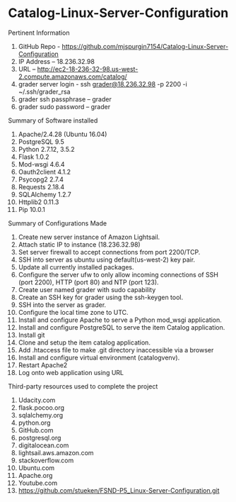 # Catalog-Linux-Server-Configuration

Pertinent Information
1.	GitHub Repo - https://github.com/mjspurgin7154/Catalog-Linux-Server-Configuration
2.	IP Address – 18.236.32.98
3.	URL – http://ec2-18-236-32-98.us-west-2.compute.amazonaws.com/catalog/
4.	grader server login - ssh grader@18.236.32.98 -p 2200 -i ~/.ssh/grader_rsa
5.	grader ssh passphrase – grader
6.	grader sudo password – grader

Summary of Software installed
1.	Apache/2.4.28 (Ubuntu 16.04)
2.	PostgreSQL 9.5
3.	Python 2.7.12, 3.5.2
4.	Flask 1.0.2
5.	Mod-wsgi 4.6.4
6.	Oauth2client 4.1.2
7.	Psycopg2 2.7.4
8.	Requests 2.18.4
9.	SQLAlchemy 1.2.7
10.	Httplib2 0.11.3
11.	Pip 10.0.1

Summary of Configurations Made
1.	Create new server instance of Amazon Lightsail.
2.	Attach static IP to instance (18.236.32.98)
3.	Set server firewall to accept connections from port 2200/TCP.
4.	SSH into server as ubuntu using default(us-west-2) key pair.
5.	Update all currently installed packages.
6.	Configure the server ufw to only allow incoming connections of SSH (port 2200), HTTP (port 80) and NTP (port 123).
7.	Create user named grader with sudo capability
8.	Create an SSH key for grader using the ssh-keygen tool.
9.	SSH into the server as grader.
10.	Configure the local time zone to UTC.
11.	Install and configure Apache to serve a Python mod_wsgi application.
12.	Install and configure PostgreSQL to serve the item Catalog application.
13.	Install git
14.	Clone and setup the item catalog application.
15.	Add .htaccess file to make .git directory inaccessible via a browser
16.	Install and configure virtual environment (catalogvenv).
17.	Restart Apache2
18.	Log onto web application using URL 

Third-party resources used to complete the project
1.	Udacity.com
2.	flask.pocoo.org
3.	sqlalchemy.org
4.	python.org
5.	GitHub.com
6.	postgresql.org
7.	digitalocean.com
8.	lightsail.aws.amazon.com
9.	stackoverflow.com
10.	Ubuntu.com
11.	Apache.org
12. Youtube.com
13. https://github.com/stueken/FSND-P5_Linux-Server-Configuration.git
